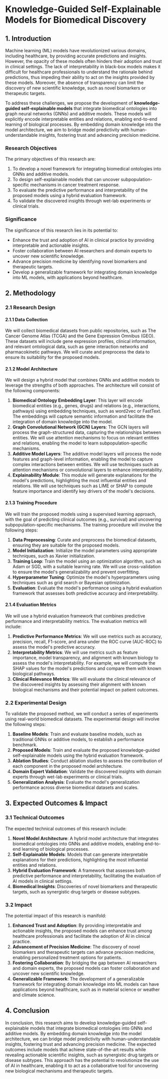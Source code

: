 # Knowledge-Guided Self-Explainable Models for Biomedical Discovery

## 1. Introduction

Machine learning (ML) models have revolutionized various domains, including healthcare, by providing accurate predictions and insights. However, the opacity of these models often hinders their adoption and trust in clinical settings. The lack of interpretability in black-box models makes it difficult for healthcare professionals to understand the rationale behind predictions, thus impeding their ability to act on the insights provided by these models. Moreover, the absence of transparency can limit the discovery of new scientific knowledge, such as novel biomarkers or therapeutic targets.

To address these challenges, we propose the development of **knowledge-guided self-explainable models** that integrate biomedical ontologies into graph neural networks (GNNs) and additive models. These models will explicitly encode interpretable entities and relations, enabling end-to-end learning of biological processes. By embedding domain knowledge into the model architecture, we aim to bridge model predictivity with human-understandable insights, fostering trust and advancing precision medicine.

### Research Objectives

The primary objectives of this research are:
1. To develop a novel framework for integrating biomedical ontologies into GNNs and additive models.
2. To design self-explainable models that can uncover subpopulation-specific mechanisms in cancer treatment response.
3. To evaluate the predictive performance and interpretability of the proposed models using a hybrid evaluation framework.
4. To validate the discovered insights through wet-lab experiments or clinical trials.

### Significance

The significance of this research lies in its potential to:
- Enhance the trust and adoption of AI in clinical practice by providing interpretable and actionable insights.
- Foster collaboration between AI researchers and domain experts to uncover new scientific knowledge.
- Advance precision medicine by identifying novel biomarkers and therapeutic targets.
- Develop a generalizable framework for integrating domain knowledge into ML models, with applications beyond healthcare.

## 2. Methodology

### 2.1 Research Design

#### 2.1.1 Data Collection

We will collect biomedical datasets from public repositories, such as The Cancer Genome Atlas (TCGA) and the Gene Expression Omnibus (GEO). These datasets will include gene expression profiles, clinical information, and relevant ontological data, such as gene interaction networks and pharmacokinetic pathways. We will curate and preprocess the data to ensure its suitability for the proposed models.

#### 2.1.2 Model Architecture

We will design a hybrid model that combines GNNs and additive models to leverage the strengths of both approaches. The architecture will consist of the following components:

1. **Biomedical Ontology Embedding Layer**: This layer will encode biomedical entities (e.g., genes, drugs) and relations (e.g., interactions, pathways) using embedding techniques, such as word2vec or FastText. The embeddings will capture semantic information and facilitate the integration of domain knowledge into the model.
2. **Graph Convolutional Network (GCN) Layers**: The GCN layers will process the graph-structured data, capturing the relationships between entities. We will use attention mechanisms to focus on relevant entities and relations, enabling the model to learn subpopulation-specific mechanisms.
3. **Additive Model Layers**: The additive model layers will process the node features and graph-level information, enabling the model to capture complex interactions between entities. We will use techniques such as attention mechanisms or convolutional layers to enhance interpretability.
4. **Explainability Module**: This module will generate explanations for the model's predictions, highlighting the most influential entities and relations. We will use techniques such as LIME or SHAP to compute feature importance and identify key drivers of the model's decisions.

#### 2.1.3 Training Procedure

We will train the proposed models using a supervised learning approach, with the goal of predicting clinical outcomes (e.g., survival) and uncovering subpopulation-specific mechanisms. The training procedure will involve the following steps:

1. **Data Preprocessing**: Curate and preprocess the biomedical datasets, ensuring they are suitable for the proposed models.
2. **Model Initialization**: Initialize the model parameters using appropriate techniques, such as Xavier initialization.
3. **Training Loop**: Train the model using an optimization algorithm, such as Adam or SGD, with a suitable learning rate. We will use cross-validation to ensure the model's generalizability and prevent overfitting.
4. **Hyperparameter Tuning**: Optimize the model's hyperparameters using techniques such as grid search or Bayesian optimization.
5. **Evaluation**: Evaluate the model's performance using a hybrid evaluation framework that assesses both predictive accuracy and interpretability.

#### 2.1.4 Evaluation Metrics

We will use a hybrid evaluation framework that combines predictive performance and interpretability metrics. The evaluation metrics will include:

1. **Predictive Performance Metrics**: We will use metrics such as accuracy, precision, recall, F1-score, and area under the ROC curve (AUC-ROC) to assess the model's predictive accuracy.
2. **Interpretability Metrics**: We will use metrics such as feature importance, model transparency, and alignment with known biology to assess the model's interpretability. For example, we will compute the SHAP values for the model's predictions and compare them with known biological pathways.
3. **Clinical Relevance Metrics**: We will evaluate the clinical relevance of the discovered insights by assessing their alignment with known biological mechanisms and their potential impact on patient outcomes.

### 2.2 Experimental Design

To validate the proposed method, we will conduct a series of experiments using real-world biomedical datasets. The experimental design will involve the following steps:

1. **Baseline Models**: Train and evaluate baseline models, such as traditional GNNs or additive models, to establish a performance benchmark.
2. **Proposed Models**: Train and evaluate the proposed knowledge-guided self-explainable models using the hybrid evaluation framework.
3. **Ablation Studies**: Conduct ablation studies to assess the contribution of each component in the proposed model architecture.
4. **Domain Expert Validation**: Validate the discovered insights with domain experts through wet-lab experiments or clinical trials.
5. **Generalization Analysis**: Evaluate the model's generalization performance across diverse biomedical datasets and scales.

## 3. Expected Outcomes & Impact

### 3.1 Technical Outcomes

The expected technical outcomes of this research include:

1. **Novel Model Architecture**: A hybrid model architecture that integrates biomedical ontologies into GNNs and additive models, enabling end-to-end learning of biological processes.
2. **Self-Explainable Models**: Models that can generate interpretable explanations for their predictions, highlighting the most influential entities and relations.
3. **Hybrid Evaluation Framework**: A framework that assesses both predictive performance and interpretability, facilitating the evaluation of AI models in clinical settings.
4. **Biomedical Insights**: Discoveries of novel biomarkers and therapeutic targets, such as synergistic drug targets or disease subtypes.

### 3.2 Impact

The potential impact of this research is manifold:

1. **Enhanced Trust and Adoption**: By providing interpretable and actionable insights, the proposed models can enhance trust among healthcare professionals and facilitate the adoption of AI in clinical practice.
2. **Advancement of Precision Medicine**: The discovery of novel biomarkers and therapeutic targets can advance precision medicine, enabling personalized treatment options for patients.
3. **Fostering Collaboration**: By bridging the gap between AI researchers and domain experts, the proposed models can foster collaboration and uncover new scientific knowledge.
4. **Generalizable Framework**: The development of a generalizable framework for integrating domain knowledge into ML models can have applications beyond healthcare, such as in material science or weather and climate science.

## 4. Conclusion

In conclusion, this research aims to develop knowledge-guided self-explainable models that integrate biomedical ontologies into GNNs and additive models. By embedding domain knowledge into the model architecture, we can bridge model predictivity with human-understandable insights, fostering trust and advancing precision medicine. The expected outcomes include models that achieve state-of-the-art results while revealing actionable scientific insights, such as synergistic drug targets or disease subtypes. This approach has the potential to revolutionize the use of AI in healthcare, enabling it to act as a collaborative tool for uncovering new biological mechanisms and therapeutic targets.